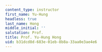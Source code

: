 ```yaml
---
content_type: instructor
first_name: Yu-Hung
headless: true
last_name: Hong
middle_initial: ''
salutation: Prof.
title: Prof. Yu-Hung Hong
uid: b31dcd8d-683e-01eb-8b8a-33aa0e3ae4e6
---
```

